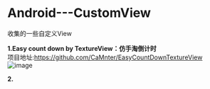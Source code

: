 # Android---CustomView
收集的一些自定义View


**1.Easy count down by TextureView：仿手淘倒计时**     
项目地址:https://github.com/CaMnter/EasyCountDownTextureView      
![image](https://raw.githubusercontent.com/CaMnter/EasyCountDownTextureView/master/screenshot/textureview_1.gif)    


**2.**
